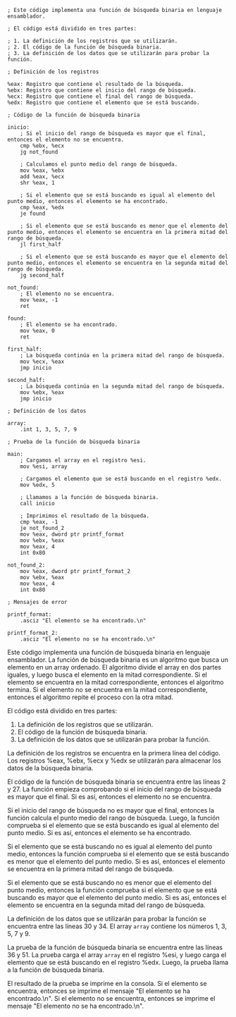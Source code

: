 ```assembly
; Este código implementa una función de búsqueda binaria en lenguaje ensamblador.

; El código está dividido en tres partes:

; 1. La definición de los registros que se utilizarán.
; 2. El código de la función de búsqueda binaria.
; 3. La definición de los datos que se utilizarán para probar la función.

; Definición de los registros

%eax: Registro que contiene el resultado de la búsqueda.
%ebx: Registro que contiene el inicio del rango de búsqueda.
%ecx: Registro que contiene el final del rango de búsqueda.
%edx: Registro que contiene el elemento que se está buscando.

; Código de la función de búsqueda binaria

inicio:
    ; Si el inicio del rango de búsqueda es mayor que el final, entonces el elemento no se encuentra.
    cmp %ebx, %ecx
    jg not_found

    ; Calculamos el punto medio del rango de búsqueda.
    mov %eax, %ebx
    add %eax, %ecx
    shr %eax, 1

    ; Si el elemento que se está buscando es igual al elemento del punto medio, entonces el elemento se ha encontrado.
    cmp %eax, %edx
    je found

    ; Si el elemento que se está buscando es menor que el elemento del punto medio, entonces el elemento se encuentra en la primera mitad del rango de búsqueda.
    jl first_half

    ; Si el elemento que se está buscando es mayor que el elemento del punto medio, entonces el elemento se encuentra en la segunda mitad del rango de búsqueda.
    jg second_half

not_found:
    ; El elemento no se encuentra.
    mov %eax, -1
    ret

found:
    ; El elemento se ha encontrado.
    mov %eax, 0
    ret

first_half:
    ; La búsqueda continúa en la primera mitad del rango de búsqueda.
    mov %ecx, %eax
    jmp inicio

second_half:
    ; La búsqueda continúa en la segunda mitad del rango de búsqueda.
    mov %ebx, %eax
    jmp inicio

; Definición de los datos

array:
    .int 1, 3, 5, 7, 9

; Prueba de la función de búsqueda binaria

main:
    ; Cargamos el array en el registro %esi.
    mov %esi, array

    ; Cargamos el elemento que se está buscando en el registro %edx.
    mov %edx, 5

    ; Llamamos a la función de búsqueda binaria.
    call inicio

    ; Imprimimos el resultado de la búsqueda.
    cmp %eax, -1
    je not_found_2
    mov %eax, dword ptr printf_format
    mov %ebx, %eax
    mov %eax, 4
    int 0x80

not_found_2:
    mov %eax, dword ptr printf_format_2
    mov %ebx, %eax
    mov %eax, 4
    int 0x80

; Mensajes de error

printf_format:
    .asciz "El elemento se ha encontrado.\n"

printf_format_2:
    .asciz "El elemento no se ha encontrado.\n"
```

Este código implementa una función de búsqueda binaria en lenguaje ensamblador. La función de búsqueda binaria es un algoritmo que busca un elemento en un array ordenado. El algoritmo divide el array en dos partes iguales, y luego busca el elemento en la mitad correspondiente. Si el elemento se encuentra en la mitad correspondiente, entonces el algoritmo termina. Si el elemento no se encuentra en la mitad correspondiente, entonces el algoritmo repite el proceso con la otra mitad.

El código está dividido en tres partes:

1. La definición de los registros que se utilizarán.
2. El código de la función de búsqueda binaria.
3. La definición de los datos que se utilizarán para probar la función.

La definición de los registros se encuentra en la primera línea del código. Los registros %eax, %ebx, %ecx y %edx se utilizarán para almacenar los datos de la búsqueda binaria.

El código de la función de búsqueda binaria se encuentra entre las líneas 2 y 27. La función empieza comprobando si el inicio del rango de búsqueda es mayor que el final. Si es así, entonces el elemento no se encuentra.

Si el inicio del rango de búsqueda no es mayor que el final, entonces la función calcula el punto medio del rango de búsqueda. Luego, la función comprueba si el elemento que se está buscando es igual al elemento del punto medio. Si es así, entonces el elemento se ha encontrado.

Si el elemento que se está buscando no es igual al elemento del punto medio, entonces la función comprueba si el elemento que se está buscando es menor que el elemento del punto medio. Si es así, entonces el elemento se encuentra en la primera mitad del rango de búsqueda.

Si el elemento que se está buscando no es menor que el elemento del punto medio, entonces la función comprueba si el elemento que se está buscando es mayor que el elemento del punto medio. Si es así, entonces el elemento se encuentra en la segunda mitad del rango de búsqueda.

La definición de los datos que se utilizarán para probar la función se encuentra entre las líneas 30 y 34. El array `array` contiene los números 1, 3, 5, 7 y 9.

La prueba de la función de búsqueda binaria se encuentra entre las líneas 36 y 51. La prueba carga el array `array` en el registro %esi, y luego carga el elemento que se está buscando en el registro %edx. Luego, la prueba llama a la función de búsqueda binaria.

El resultado de la prueba se imprime en la consola. Si el elemento se encuentra, entonces se imprime el mensaje "El elemento se ha encontrado.\n". Si el elemento no se encuentra, entonces se imprime el mensaje "El elemento no se ha encontrado.\n".